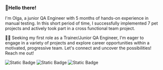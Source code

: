 ### 🚀Hello there!

I'm Olga, a junior QA Engineer with 5 months of hands-on experience in manual testing. In this short period of time, I successfully implemented 7 pet projects and actively took part in a cross functional team project.

👩‍💻 Seeking my first role as a Trainer/Junior QA Engineer, I'm eager to engage in a variety of projects and explore career opportunities within a motivated, progressive team. Let's connect and uncover the possibilities! Reach me out!

![Static Badge](https://img.shields.io/badge/Olha%20M%20-white?style=flat&logo=telegram&color=white&link=https%3A%2F%2Ft.me%2Folhamorwood)
![Static Badge](https://img.shields.io/badge/Olga%20Morwood%20-blue?style=flat&logo=LinkedIn&logoColor=white&link=https%3A%2F%2Fwww.linkedin.com%2Fin%2Folga-morwood%2F)
![Static Badge](https://img.shields.io/badge/Olga%20Morwood%20-white?logo=gmail&link=https%3A%2F%2Fdocs.google.com%2Fdocument%2Fd%2F1xL3PhIR-axnxVGqWKdJ6hGXt1udtntriI-mXFwnfmNI%2Fedit%3Fusp%3Dsharing)

















